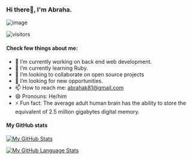 ### Hi there👋, I'm Abraha.

                                 
![image](https://user-images.githubusercontent.com/75738563/177790717-fd93d05b-0756-4f45-8933-221f97df6fb3.png)

![visitors](https://visitor-badge.glitch.me/badge?page_id=75738563+AbrahaKahsay&left_color=gray&right_color=blue)

#### Check few things about me:

- 🔭 I’m currently working on back end web development.
- 🌱 I’m currently learning Ruby.
- 👯 I’m looking to collaborate on open source projects
- 🤔 I’m looking for new opportunities.
- 📫 How to reach me: abrahak81@gmail.com
- 😄 Pronouns: He/him
- ⚡ Fun fact: The average adult human brain has the ability to store the equivalent of 2.5 million gigabytes digital memory.

#### My GitHub stats
[![My GitHub Stats](https://github-readme-stats.vercel.app/api/?username=AbrahaKahsay&count_private=true&theme=tokyonight&showicons=true)]() 

[![My GitHub Language Stats](https://github-readme-stats.vercel.app/api/top-langs/?username=AbrahaKahsay&langs_count=5&theme=tokyonight)]()
